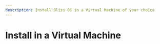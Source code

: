 ```yaml
---
description: Install Bliss OS in a Virtual Machine of your choice
---
```


# Install in a Virtual Machine

